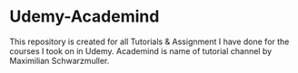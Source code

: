 # Udemy-Academind
This repository is created for all Tutorials &amp; Assignment I have done for the courses I took on in Udemy. Academind is name of tutorial channel by Maximilian Schwarzmuller. 
